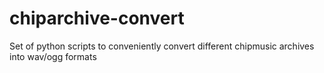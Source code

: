 # chiparchive-convert
Set of python scripts to conveniently convert different chipmusic archives into wav/ogg formats
